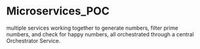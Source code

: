 # Microservices_POC
multiple services working together to generate numbers, filter prime numbers, and check for happy numbers, all orchestrated through a central Orchestrator Service.
